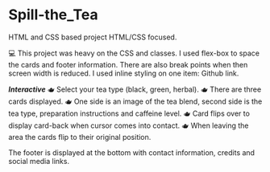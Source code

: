 # Spill-the_Tea
HTML and CSS based project
HTML/CSS focused. 

💻 This project was heavy on the CSS and classes. 
I used flex-box to space the cards and footer information. 
There are also break points when then screen width is reduced. 
I used inline styling on one item: Github link.


***Interactive***
🫖 Select your tea type (black, green, herbal). 
🫖 There are three cards displayed. 
🫖 One side is an image of the tea blend, second side is the tea type, preparation instructions and caffeine level. 
🫖 Card flips over to display card-back when cursor comes into contact.
🫖 When leaving the area the cards flip to their original position. 
  
The footer is displayed at the bottom with contact information, credits and social media links. 
